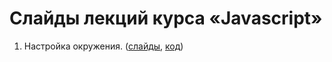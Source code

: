 # Слайды лекций курса «Javascript»

1. Настройка окружения. ([слайды](http://urfu-2017.github.io/01-setup), [код](01-setup/code))
